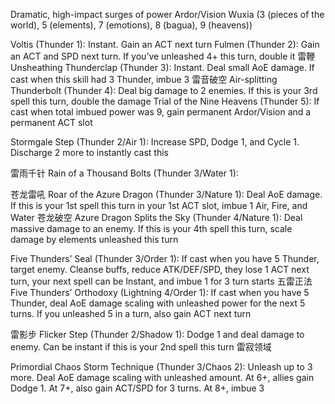 Dramatic, high-impact surges of power
Ardor/Vision
Wuxia (3 (pieces of the world), 5 (elements), 7 (emotions), 8 (bagua), 9 (heavens))

Voltis (Thunder 1): Instant. Gain an ACT next turn
Fulmen (Thunder 2): Gain an ACT and SPD next turn. If you’ve unleashed 4+ this turn, double it
雷鞭 Unsheathing Thunderclap (Thunder 3): Instant. Deal small AoE damage. If cast when this skill had 3 Thunder, imbue 3
雷音破空 Air-splitting Thunderbolt (Thunder 4): Deal big damage to 2 enemies. If this is your 3rd spell this turn, double the damage
Trial of the Nine Heavens (Thunder 5): If cast when total imbued power was 9, gain permanent Ardor/Vision and a permanent ACT slot

Stormgale Step (Thunder 2/Air 1): Increase SPD, Dodge 1, and Cycle 1. Discharge 2 more to instantly cast this

雷雨千针 Rain of a Thousand Bolts (Thunder 3/Water 1):

苍龙雷吼 Roar of the Azure Dragon (Thunder 3/Nature 1): Deal AoE damage. If this is your 1st spell this turn in your 1st ACT slot, imbue 1 Air, Fire, and Water
苍龙破空 Azure Dragon Splits the Sky (Thunder 4/Nature 1): Deal massive damage to an enemy. If this is your 4th spell this turn, scale damage by elements unleashed this turn

Five Thunders’ Seal (Thunder 3/Order 1): If cast when you have 5 Thunder, target enemy. Cleanse buffs, reduce ATK/DEF/SPD, they lose 1 ACT next turn, your next spell can be Instant, and imbue 1 for 3 turn starts
五雷正法 Five Thunders’ Orthodoxy (Lightning 4/Order 1): If cast when you have 5 Thunder, deal AoE damage scaling with unleashed power for the next 5 turns. If you unleashed 5 in a turn, also gain ACT next turn

雷影步 Flicker Step (Thunder 2/Shadow 1): Dodge 1 and deal damage to enemy. Can be instant if this is your 2nd spell this turn
雷寂领域 

Primordial Chaos Storm Technique (Thunder 3/Chaos 2): Unleash up to 3 more. Deal AoE damage scaling with unleashed amount. At 6+, allies gain Dodge 1. At 7+, also gain ACT/SPD for 3 turns. At 8+, imbue 3